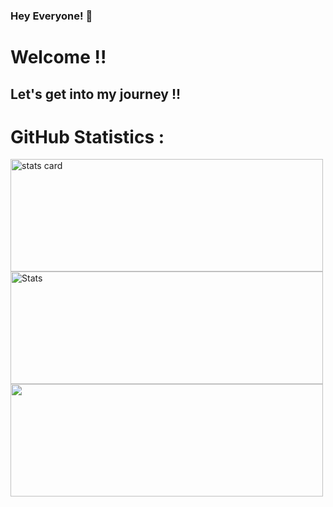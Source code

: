 ### Hey Everyone! 🌙

<h1> Welcome !! </h1>
<h2> Let's get into my journey !!</h2>

<h1>GitHub Statistics :</h1>

<img alt= "stats card" height="180px" width="500" src="https://github-readme-streak-stats.herokuapp.com/?user=Yashasvi-30&theme=radical">
<img alt="Stats " height="180px" width="500" src="https://github-readme-stats.vercel.app/api?username=Yashasvi-30&count_private=true&theme=radical&show_icons=true" >
<img height="180px" width="500" src="https://github-readme-stats-eight-theta.vercel.app/api/top-langs/?username=Yashasvi-30&theme=radical&layout=compact&exclude_lang=java+r" />


